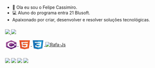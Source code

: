 ###
- 👋 Ola eu sou o Felipe Cassimiro.
- 💻 Aluno do programa entra  21 Blusoft. 
- Apaixonado por criar, desenvolver e resolver soluções tecnológicas.
###
 <div>
  <a href="https://github.com/felipecassimirodev">
  <img height="150em" src="https://github-readme-stats.vercel.app/api?username=felipecassimirodev&show_icons=true&theme=dark&include_all_commits=true&count_private=true"/>
  <img height="150em" src="https://github-readme-stats.vercel.app/api/top-langs/?username=felipecassimirodev&layout=compact&langs_count=7&theme=dark"/>
</div>

<div style="display: inline_block"><br>
  <img align="center" alt="Rafa-Csharp" height="30" width="40" src="https://raw.githubusercontent.com/devicons/devicon/master/icons/csharp/csharp-original.svg">
  <img align="center" alt="Rafa-HTML" height="30" width="40" src="https://raw.githubusercontent.com/devicons/devicon/master/icons/html5/html5-original.svg">
  <img align="center" alt="Rafa-CSS" height="30" width="40" src="https://raw.githubusercontent.com/devicons/devicon/master/icons/css3/css3-original.svg"> 
   <img align="center" alt="Rafa-Js" height="30" width="40" src="https://i1.wp.com/codigosimples.net/wp-content/uploads/2016/05/sql.png?fit=298%2C240&ssl=1">
</div>
  
  ##
 
<div> 
  <a href="https://instagram.com/ocassimirofelipe" target="_blank"><img src="https://img.shields.io/badge/-Instagram-%23E4405F?style=for-the-badge&logo=instagram&logoColor=white" target="_blank"></a>
  <a href = "mailto:fcassimiro94@gmail.com"><img src="https://img.shields.io/badge/-Gmail-%23333?style=for-the-badge&logo=gmail&logoColor=white" target="_blank"></a>
  <a href="https://www.linkedin.com/in/felipe-cassimiro" target="_blank"><img src="https://img.shields.io/badge/-LinkedIn-%230077B5?style=for-the-badge&logo=linkedin&logoColor=white" target="_blank"></a> 
<a target="_blank" href="https://api.whatsapp.com/send?phone=554792456842&text="><img src="https://img.shields.io/badge/WhatsApp-25D366?style=for-the-badge&logo=whatsapp&logoColor=white"/></a>
</div>

